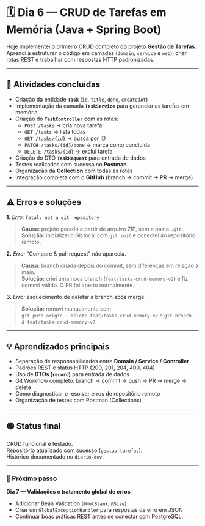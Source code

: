 # 🗓️ Dia 6 — CRUD de Tarefas em Memória (Java + Spring Boot)

Hoje implementei o primeiro CRUD completo do projeto **Gestão de Tarefas**.  
Aprendi a estruturar o código em camadas (`domain`, `service` e `web`), criar rotas REST e trabalhar com respostas HTTP padronizadas.

---

## 🔧 Atividades concluídas
- Criação da entidade **`Task`** (`id`, `title`, `done`, `createdAt`)
- Implementação da camada **`TaskService`** para gerenciar as tarefas em memória
- Criação do **`TaskController`** com as rotas:
  - `POST /tasks` → cria nova tarefa  
  - `GET /tasks` → lista todas  
  - `GET /tasks/{id}` → busca por ID  
  - `PATCH /tasks/{id}/done` → marca como concluída  
  - `DELETE /tasks/{id}` → exclui tarefa  
- Criação do DTO **`TaskRequest`** para entrada de dados
- Testes realizados com sucesso no **Postman**
- Organização da **Collection** com todas as rotas
- Integração completa com o **GitHub** (branch → commit → PR → merge)

---

## ⚠️ Erros e soluções

**1.** *Erro:* `fatal: not a git repository`  
> **Causa:** projeto gerado a partir de arquivo ZIP, sem a pasta `.git`.  
> **Solução:** inicializei o Git local com `git init` e conectei ao repositório remoto.

**2.** *Erro:* “Compare & pull request” não aparecia.  
> **Causa:** branch criada depois do commit, sem diferenças em relação à main.  
> **Solução:** criei uma nova branch (`feat/tasks-crud-memory-v2`) e fiz commit válido. O PR foi aberto normalmente.

**3.** *Erro:* esquecimento de deletar a branch após merge.  
> **Solução:** removi manualmente com  
> `git push origin --delete feat/tasks-crud-memory-v2` e `git branch -d feat/tasks-crud-memory-v2`.

---

## 💡 Aprendizados principais
- Separação de responsabilidades entre **Domain / Service / Controller**
- Padrões REST e status HTTP (200, 201, 204, 400, 404)
- Uso de **DTOs (`record`)** para entrada de dados
- Git Workflow completo: branch → commit → push → PR → merge → delete
- Como diagnosticar e resolver erros de repositório remoto
- Organização de testes com Postman (Collections)

---

## 🟢 Status final
CRUD funcional e testado.  
Repositório atualizado com sucesso (`gestao-tarefas`).  
Histórico documentado no `diario-dev`.

---

### 📅 Próximo passo
**Dia 7 — Validações e tratamento global de erros**
- Adicionar Bean Validation (`@NotBlank`, `@Size`)
- Criar um `GlobalExceptionHandler` para respostas de erro em JSON
- Continuar boas práticas REST antes de conectar com PostgreSQL.
